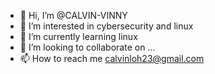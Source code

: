 - 👋 Hi, I’m @CALVIN-VINNY
- 👀 I’m interested in cybersecurity and linux
- 🌱 I’m currently learning linux
- 💞️ I’m looking to collaborate on ...
- 📫 How to reach me calvinloh23@gmail.com

<!---
CALVIN-VINNY/CALVIN-VINNY is a ✨ special ✨ repository because its `README.md` (this file) appears on your GitHub profile.
You can click the Preview link to take a look at your changes.
--->
